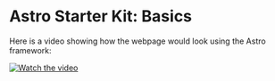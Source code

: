 # Astro Starter Kit: Basics



Here is a video showing how the webpage would look using the Astro framework:


[![Watch the video](https://img.icons8.com/ios-filled/100/000000/play-button-circled.png)](https://youtu.be/MvRERB9aqOE)

